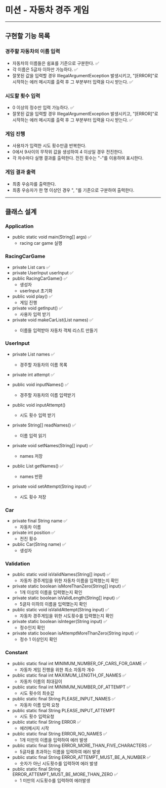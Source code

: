 # 미션 - 자동차 경주 게임

---

## 구현할 기능 목록

### 경주할 자동차의 이름 입력

- 자동차의 이름들은 쉼표를 기준으로 구분한다. ✅
- 각 이름은 5글자 이하만 가능하다. ✅
- 잘못된 값을 입력할 경우 IllegalArgumentException 발생시키고, "[ERROR]"로 시작하는 에러 메시지를 출력 후 그 부분부터 입력을 다시 받는다. ✅

### 시도할 횟수 입력

- 0 이상의 정수만 입력 가능하다. ✅
- 잘못된 값을 입력할 경우 IllegalArgumentException 발생시키고, "[ERROR]"로 시작하는 에러 메시지를 출력 후 그 부분부터 입력을 다시 받는다. ✅

### 게임 진행

- 사용자가 입력한 시도 횟수만큼 반복한다.
- 0에서 9사이의 무작위 값을 생성하여 4 이상일 경우 전진한다.
- 각 차수마다 실행 결과를 출력한다. 전진 횟수는 "-"를 이용하여 표시한다.

### 게임 결과 출력

- 최종 우승자를 출력한다.
- 최종 우승자가 한 명 이상인 경우 ", "를 기준으로 구분하여 출력한다.

---

## 클래스 설계

### Application

- public static void main(String[] args) ✅
    * racing car game 실행

### RacingCarGame

- private List<Car> cars ✅
- private UserInput userInput ✅
- public RacingCarGame() ✅
    * 생성자
    * userInput 초기화
- public void play() ✅
    * 게임 진행
- private void getInput() ✅
    * 사용자 입력 받기
- private void makeCarList(List<String> names) ✅
    * 이름들 입력받아 자동차 객체 리스트 만들기

### UserInput

- private List<String> names ✅
    * 경주할 자동차의 이름 목록
- private int attempt ✅

- public void inputNames() ✅
    * 경주할 자동차의 이름 입력받기
- public void inputAttempt()
    * 시도 횟수 입력 받기
- private String[] readNames() ✅
    * 이름 입력 읽기
- private void setNames(String[] input) ✅
    * names 저장
- public List<String> getNames() ✅
    * names 반환
- private void setAttempt(String input) ✅
    * 시도 횟수 저장

### Car

- private final String name ✅
    * 자동차 이름
- private int position ✅
    * 전진 횟수
- public Car(String name) ✅
    * 생성자

### Validation

- public static void isValidNames(String[] input) ✅
    * 자동차 경주게임을 위한 자동차 이름을 입력했는지 확인
- private static boolean isMoreThanZero(String[] input) ✅
    * 1개 이상의 이름을 입력했는지 확인
- private static boolean isValidLength(String[] input) ✅
    * 5글자 이하의 이름을 입력했는지 확인
- public static void isValidAttempt(String input) ✅
    * 자동차 경주게임을 위한 시도횟수를 입력했는지 확인
- private static boolean isInteger(String input) ✅
    * 정수인지 확인
- private static boolean isAttemptMoreThanZero(String input) ✅
    * 정수 1 이상인지 확인

### Constant

- public static final int MINIMUM_NUMBER_OF_CARS_FOR_GAME ✅
    * 자동차 게임 진행을 위한 최소 자동차 개수
- public static final int MAXIMUM_LENGTH_OF_NAMES ✅
    * 자동차 이름의 최대길이
- public static final int MINIMUM_NUMBER_OF_ATTEMPT ✅
    * 시도 횟수의 최솟값
- public static final String PLEASE_INPUT_NAMES ✅
    * 자동차 이름 입력 요청
- public static final String PLEASE_INPUT_ATTEMPT
    * 시도 횟수 입력요청
- public static final String ERROR ✅
    * 에러메시지 시작
- public static final String ERROR_NO_NAMES ✅
    * 1개 미만의 이름을 입력하여 에러 발생
- public static final String ERROR_MORE_THAN_FIVE_CHARACTERS ✅
    * 5글자를 초과하는 이름을 입력하여 에러 발생
- public static final String ERROR_ATTEMPT_MUST_BE_A_NUMBER ✅
    * 숫자가 아닌 시도횟수를 입력하여 에러 발생
- public static final String ERROR_ATTEMPT_MUST_BE_MORE_THAN_ZERO ✅
    * 1 미만의 시도횟수를 입력하여 에러발생
